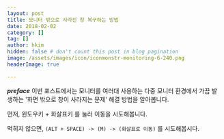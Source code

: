 ```yaml
---
layout: post  
title: 모니터 밖으로 사라진 창 복구하는 방법   
date: 2018-02-02  
category: []  
tag: []   
author: hkim  
hidden: false # don't count this post in blog pagination  
image: /assets/images/icon/iconmonstr-monitoring-6-240.png  
headerImage: true  

---
```


***preface*** 이번 포스트에서는 모니터를 여러대 사용하는 다중 모니터 환경에서 가끔 발생하는 '화면 밖으로 창이 사라지는 문제' 해결 방법을 알아봅니다.

먼저, 윈도우키 + 화살표키 를 눌러 이동을 시도해봅니다.

먹히지 않으면, `(ALT + SPACE) -> (M) -> (화살표로 이동)` 를 시도해봅시다.
